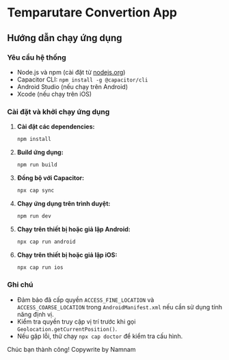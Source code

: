# Temparutare Convertion App

## Hướng dẫn chạy ứng dụng

### Yêu cầu hệ thống
- Node.js và npm (cài đặt từ [nodejs.org](https://nodejs.org/))
- Capacitor CLI: `npm install -g @capacitor/cli`
- Android Studio (nếu chạy trên Android)
- Xcode (nếu chạy trên iOS)

### Cài đặt và khởi chạy ứng dụng
1. **Cài đặt các dependencies:**
   ```sh
   npm install
   ```
2. **Build ứng dụng:**
   ```sh
   npm run build
   ```
3. **Đồng bộ với Capacitor:**
   ```sh
   npx cap sync
   ```
4. **Chạy ứng dụng trên trình duyệt:**
   ```sh
   npm run dev
   ```
5. **Chạy trên thiết bị hoặc giả lập Android:**
   ```sh
   npx cap run android
   ```
6. **Chạy trên thiết bị hoặc giả lập iOS:**
   ```sh
   npx cap run ios
   ```

### Ghi chú
- Đảm bảo đã cấp quyền `ACCESS_FINE_LOCATION` và `ACCESS_COARSE_LOCATION` trong `AndroidManifest.xml` nếu cần sử dụng tính năng định vị.
- Kiểm tra quyền truy cập vị trí trước khi gọi `Geolocation.getCurrentPosition()`.
- Nếu gặp lỗi, thử chạy `npx cap doctor` để kiểm tra cấu hình.

Chúc bạn thành công!
Copywrite by Namnam

